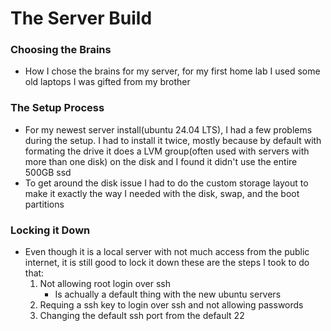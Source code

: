 # The Server Build

### Choosing the Brains
* How I chose the brains for my server, for my first home lab I used some old laptops I was gifted from my brother

### The Setup Process
* For my newest server install(ubuntu 24.04 LTS), I had a few problems during the setup. I had to install it twice, mostly because by default with formating the drive it does a LVM group(often used with servers with more than one disk) on the disk and I found it didn't use the entire 500GB ssd
* To get around the disk issue I had to do the custom storage layout to make it exactly the way I needed with the disk, swap, and the boot partitions

### Locking it Down
* Even though it is a local server with not much access from the public internet, it is still good to lock it down these are the steps I took to do that:
    1. Not allowing root login over ssh
        * Is achually a default thing with the new ubuntu servers
    2. Requing a ssh key to login over ssh and not allowing passwords
    3. Changing the default ssh port from the default 22
